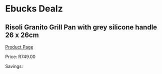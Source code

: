 
# Ebucks Dealz
## Risoli Granito Grill Pan with grey silicone handle 26 x 26cm
[Product Page](https://www.ebucks.com/web/shop/productSelected.do?prodId=1162505257&catId=704983235)

Price: R749.00

Savings: 


	
